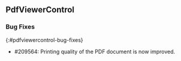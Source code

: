 ## PdfViewerControl

### Bug Fixes
{:#pdfviewercontrol-bug-fixes}

* \#209564: Printing quality of the PDF document is now improved.